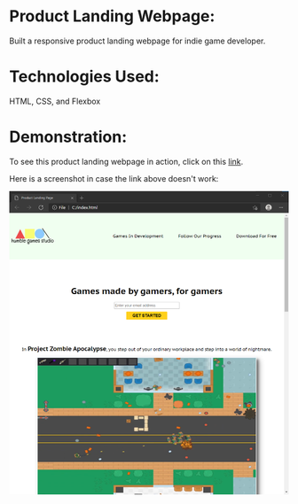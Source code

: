 # Product Landing Webpage:
Built a responsive product landing webpage for indie game developer.

# Technologies Used:
HTML, CSS, and Flexbox

# Demonstration:
To see this product landing webpage in action, click on this [link](https://ma86.github.io/ProductLandingPage/).

Here is a screenshot in case the link above doesn't work:

![Product Landing Page Screenshot](PLP_webpage_screenshot.png)
